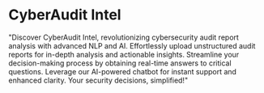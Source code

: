 # CyberAudit Intel
"Discover CyberAudit Intel, revolutionizing cybersecurity audit report analysis with advanced NLP and AI. 
Effortlessly upload unstructured audit reports for in-depth analysis and actionable insights. 
Streamline your decision-making process by obtaining real-time answers to critical questions. 
Leverage our AI-powered chatbot for instant support and enhanced clarity. Your security decisions, simplified!"
